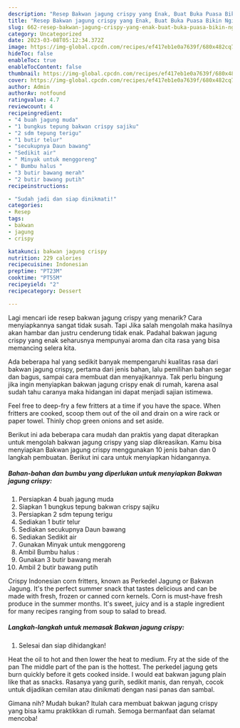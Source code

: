 ```yaml
---
description: "Resep Bakwan jagung crispy yang Enak, Buat Buka Puasa Bikin Ngiler"
title: "Resep Bakwan jagung crispy yang Enak, Buat Buka Puasa Bikin Ngiler"
slug: 662-resep-bakwan-jagung-crispy-yang-enak-buat-buka-puasa-bikin-ngiler
category: Uncategorized
date: 2023-03-08T05:12:34.372Z
image: https://img-global.cpcdn.com/recipes/ef417eb1e0a7639f/680x482cq70/bakwan-jagung-crispy-foto-resep-utama.jpg
hideToc: false
enableToc: true
enableTocContent: false
thumbnail: https://img-global.cpcdn.com/recipes/ef417eb1e0a7639f/680x482cq70/bakwan-jagung-crispy-foto-resep-utama.jpg
cover: https://img-global.cpcdn.com/recipes/ef417eb1e0a7639f/680x482cq70/bakwan-jagung-crispy-foto-resep-utama.jpg
author: Admin
authorAv: notfound
ratingvalue: 4.7
reviewcount: 4
recipeingredient:
- "4 buah jagung muda"
- "1 bungkus tepung bakwan crispy sajiku"
- "2 sdm tepung terigu"
- "1 butir telur"
- "secukupnya Daun bawang"
- "Sedikit air"
- " Minyak untuk menggoreng"
- " Bumbu halus "
- "3 butir bawang merah"
- "2 butir bawang putih"
recipeinstructions:

- "Sudah jadi dan siap dinikmati!"
categories:
- Resep
tags:
- bakwan
- jagung
- crispy

katakunci: bakwan jagung crispy 
nutrition: 229 calories
recipecuisine: Indonesian
preptime: "PT23M"
cooktime: "PT55M"
recipeyield: "2"
recipecategory: Dessert

---
```



Lagi mencari ide resep bakwan jagung crispy yang menarik? Cara menyiapkannya sangat tidak susah. Tapi Jika salah mengolah maka hasilnya akan hambar dan justru cenderung tidak enak. Padahal bakwan jagung crispy yang enak seharusnya mempunyai aroma dan cita rasa yang bisa memancing selera kita.


Ada beberapa hal yang sedikit banyak mempengaruhi kualitas rasa dari bakwan jagung crispy, pertama dari jenis bahan, lalu pemilihan bahan segar dan bagus, sampai cara membuat dan menyajikannya. Tak perlu bingung jika ingin menyiapkan bakwan jagung crispy enak di rumah, karena asal sudah tahu caranya maka hidangan ini dapat menjadi sajian istimewa.

Feel free to deep-fry a few fritters at a time if you have the space. When fritters are cooked, scoop them out of the oil and drain on a wire rack or paper towel. Thinly chop green onions and set aside.


Berikut ini ada beberapa cara mudah dan praktis yang dapat diterapkan untuk mengolah bakwan jagung crispy yang siap dikreasikan. Kamu bisa menyiapkan Bakwan jagung crispy menggunakan 10 jenis bahan dan 0 langkah pembuatan. Berikut ini cara untuk menyiapkan hidangannya.

<!--inarticleads1-->

##### Bahan-bahan dan bumbu yang diperlukan untuk menyiapkan Bakwan jagung crispy:

1. Persiapkan 4 buah jagung muda
1. Siapkan 1 bungkus tepung bakwan crispy sajiku
1. Persiapkan 2 sdm tepung terigu
1. Sediakan 1 butir telur
1. Sediakan secukupnya Daun bawang
1. Sediakan Sedikit air
1. Gunakan  Minyak untuk menggoreng
1. Ambil  Bumbu halus :
1. Gunakan 3 butir bawang merah
1. Ambil 2 butir bawang putih


Crispy Indonesian corn fritters, known as Perkedel Jagung or Bakwan Jagung. It&#39;s the perfect summer snack that tastes delicious and can be made with fresh, frozen or canned corn kernels. Corn is must-have fresh produce in the summer months. It&#39;s sweet, juicy and is a staple ingredient for many recipes ranging from soup to salad to bread. 

<!--inarticleads2-->

##### Langkah-langkah untuk memasak Bakwan jagung crispy:


1. Selesai dan siap dihidangkan!

Heat the oil to hot and then lower the heat to medium. Fry at the side of the pan The middle part of the pan is the hottest. The perkedel jagung gets burn quickly before it gets cooked inside. I would eat bakwan jagung plain like that as snacks. Rasanya yang gurih, sedikit manis, dan renyah, cocok untuk dijadikan cemilan atau dinikmati dengan nasi panas dan sambal. 

Gimana nih? Mudah bukan? Itulah cara membuat bakwan jagung crispy yang bisa kamu praktikkan di rumah. Semoga bermanfaat dan selamat mencoba!

